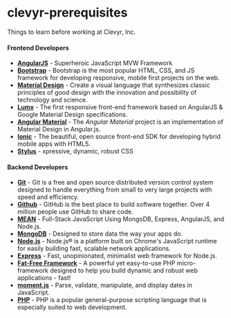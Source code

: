 # clevyr-prerequisites
Things to learn before working at Clevyr, Inc.

#### Frontend Developers
- [**AngularJS**](https://angularjs.org) - Superheroic JavaScript MVW Framework 
- [**Bootstrap**](http://getbootstrap.com) - Bootstrap is the most popular HTML, CSS, and JS framework for developing responsive, mobile first projects on the web.
- [**Material Design**](http://www.google.com/design/spec/material-design/introduction.html) - Create a visual language that synthesizes classic principles of good design with the innovation and possibility of technology and science.
- [**Lumx**](http://ui.lumapps.com/) - The first responsive front-end framework based on AngularJS & Google Material Design specifications.
- [**Angular Material**](https://material.angularjs.org/#/) - The *Angular Material* project is an implementation of Material Design in Angular.js.
- [**Ionic**](http://ionicframework.com/) - The beautiful, open source front-end SDK for developing hybrid mobile apps with HTML5.
- [**Stylus**](https://learnboost.github.io/stylus/) - xpressive, dynamic, robust CSS

#### Backend Developers
- [**Git**](http://git-scm.com/) - Git is a free and open source distributed version control system designed to handle everything from small to very large projects with speed and efficiency.
- [**Github**](https://github.com) - GitHub is the best place to build software together. Over 4 million people use GitHub to share code.
- [**MEAN**](http://mean.io/#!/) - Full-Stack JavaScript Using MongoDB, Express, AngularJS, and Node.js.
- [**MongoDB**](http://www.mongodb.org/) - Designed to store data the way your apps do.
- [**Node.js**](https://nodejs.org/) - Node.js® is a platform built on Chrome's JavaScript runtime for easily building fast, scalable network applications.
- [**Express**](http://expressjs.com/) - Fast, unopinionated, minimalist web framework for Node.js.
- [**Fat-Free Framework**](http://fatfreeframework.com/home) - A powerful yet easy-to-use PHP micro-framework designed to help you build dynamic and robust web applications - fast!
- [**moment.js**](http://momentjs.com/) - Parse, validate, manipulate, and display dates in JavaScript.
- [**PHP**](http://php.net/) - PHP is a popular general-purpose scripting language that is especially suited to web development.
